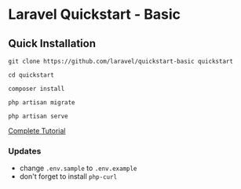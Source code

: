 # Laravel Quickstart - Basic

## Quick Installation

    git clone https://github.com/laravel/quickstart-basic quickstart

    cd quickstart

    composer install

    php artisan migrate

    php artisan serve

[Complete Tutorial](https://laravel.com/docs/9.x)


### Updates 
- change `.env.sample` to `.env.example`
- don't forget to install `php-curl`
